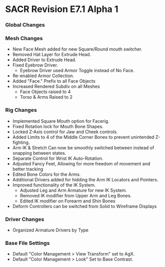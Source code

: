 # SACR Revision E7.1 Alpha 1

### Global Changes

### Mesh Changes

- New Face Mesh added for new Square/Round mouth switcher.
- Removed Hat Layer for Extrude Head.
- Added Driver to Extrude Head.
- Fixed Eyebrow Driver.
  - Eyebrow Driver used Armor Toggle instead of No Face.
- Re-enabled Armor Collection.
- Added "Face." Prefix to all Face Objects
- Increased Rendered Subdiv on all Meshes
  - Face Objects raised to 4
  - Torso & Arms Raised to 2

### Rig Changes

- Implemented Square Mouth option for Facerig.
- Fixed Rotation lock for Mouth Bone Shapes.
- Locked Z-Axis control for Jaw and Cheek controls.
- Added Limits to 4 of the Middle Corner Bones to prevent unintended Z-fighting.
- Arm IK & Stretch Can now be smoothly switched between instead of snapping between states.
- Separate Control for Wrist IK Auto-Rotation.
- Adjusted Fancy Feet, Allowing for more freedom of movement and better tracking
- Edited Bone Colors for the Arms.
- Additional Drivers added for hidding the Arm IK Locators and Pointers.
- Improved functionality of the IK System.
  - Adjusted Leg and Arm Armature for new IK System.
  - Removed IK modifier from Upper Arm and Leg Bones.
  - Edited IK modifier on Forearm and Shin Bones
- Deform Controllers can be switched from Solid to Wireframe Displays

### Driver Changes

- Organized Armature Drivers by Type

### Base File Settings

- Default "Color Management > View Transform" set to AgX.
- Default "Color Management > Look" Set to Base Contrast.